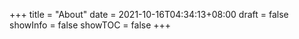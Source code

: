 +++
title = "About"
date = 2021-10-16T04:34:13+08:00
draft = false
showInfo = false
showTOC = false
+++
